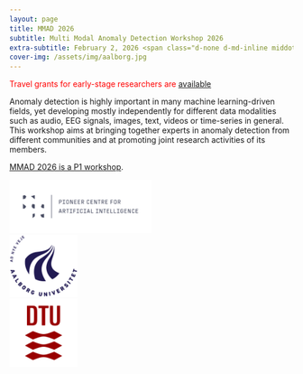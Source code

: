 ```yaml
---
layout: page
title: MMAD 2026
subtitle: Multi Modal Anomaly Detection Workshop 2026
extra-subtitle: February 2, 2026 <span class="d-none d-md-inline middot">&middot;</span> Aalborg, Denmark
cover-img: /assets/img/aalborg.jpg
---
```


<font color="red">Travel grants for early-stage researchers are <a href="travelgrants">available</a></font>

Anomaly detection is highly important in many machine learning-driven fields, yet developing mostly independently for different data modalities such as audio, EEG signals, images, text, videos or time-series in general.
This workshop aims at bringing together experts in anomaly detection from different communities and at promoting joint research activities of its members.

<a href="https://www.aicentre.dk/p1-programs/multimodal-anomaly-detection" target="_blank">MMAD 2026 is a P1 workshop</a>.

<!-- Logos. Aalborg, DTU -->

<!-- Supported by P1 -->
<div class="row">
  <div class="column" style="width: 50%">
    <a href="https://www.aicentre.dk"><img src="/assets/img/p1.png" alt="Pioneer Centre for AI logo" ></a>
  </div>
  <div class="column" style="width: 24%">
    <a href="https://www.en.aau.dk/"><img src="/assets/img/aalborguniversity_logo.png" alt="Aalborg University logo"></a>
  </div>
  <div class="column" style="width: 24%">
    <a href="https://www.dtu.dk/"><img src="/assets/img/dtu_logo.png"></a>
  </div>
</div>

